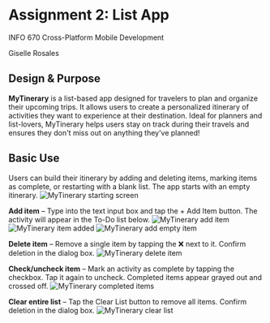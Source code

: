 # Assignment 2: List App

INFO 670 Cross-Platform Mobile Development

Giselle Rosales

## Design & Purpose

**MyTinerary** is a list-based app designed for travelers to plan and organize their upcoming trips. It allows users to create a personalized itinerary of activities they want to experience at their destination. Ideal for planners and list-lovers, MyTinerary helps users stay on track during their travels and ensures they don't miss out on anything they’ve planned!

## Basic Use

Users can build their itinerary by adding and deleting items, marking items as complete, or restarting with a blank list.
The app starts with an empty itinerary.
![MyTinerary starting screen](../Assignment_screenshots/MyTinerary_starting_screen.png)

**Add item** – Type into the text input box and tap the + Add Item button. The activity will appear in the To-Do list below.
![MyTinerary add item](Assignment_screenshots/MyTinerary_add_item.png)
![MyTinerary item added](Assignment_screenshots/MyTinerary_item_added.png)
![MyTinerary add empty item](Assignment_screenshots/MyTinerary_add_empty_item.png)

**Delete item** – Remove a single item by tapping the ❌ next to it. Confirm deletion in the dialog box.
![MyTinerary delete item](Assignment_screenshots/MyTinerary_delete_item.png)

**Check/uncheck item** – Mark an activity as complete by tapping the checkbox. Tap it again to uncheck. Completed items appear grayed out and crossed off.
![MyTinerary completed items](Assignment_screenshots/MyTinerary_completed_items.png)

**Clear entire list** – Tap the Clear List button to remove all items. Confirm deletion in the dialog box.
![MyTinerary clear list](Assignment_screenshots/MyTinerary_clear_list.png)
